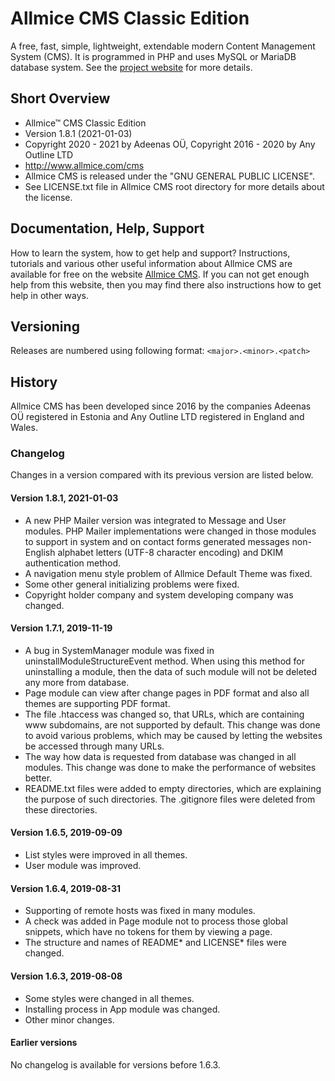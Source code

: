 # Allmice CMS Classic Edition

A free, fast, simple, lightweight, extendable modern Content Management System (CMS). It is programmed in PHP and uses MySQL or MariaDB database system. See the [project website](http://www.allmice.com/cms) for more details.


## Short Overview

 * Allmice™ CMS Classic Edition
 * Version 1.8.1 (2021-01-03)
 * Copyright 2020 - 2021 by Adeenas OÜ, Copyright 2016 - 2020 by Any Outline LTD
 * http://www.allmice.com/cms
 * Allmice CMS is released under the "GNU GENERAL PUBLIC LICENSE".
 * See LICENSE.txt file in Allmice CMS root directory for more details about the license.


## Documentation, Help, Support

How to learn the system, how to get help and support?
Instructions, tutorials and various other useful information about Allmice CMS are available for free on the website [Allmice CMS](http://www.allmice.com/cms). If you can not get enough help from this website, then you may find there also instructions how to get help in other ways.


## Versioning

Releases are numbered using following format:
`<major>.<minor>.<patch>`


## History

Allmice CMS has been developed since 2016 by the companies Adeenas OÜ registered in Estonia and Any Outline LTD registered in England and Wales.


### Changelog

Changes in a version compared with its previous version are listed below.


#### Version 1.8.1, 2021-01-03

* A new PHP Mailer version was integrated to Message and User modules. PHP Mailer implementations were changed in those modules to support in system and on contact forms generated messages non-English alphabet letters (UTF-8 character encoding) and DKIM authentication method.
* A navigation menu style problem of Allmice Default Theme was fixed.
* Some other general initializing problems were fixed.
* Copyright holder company and system developing company was changed.


#### Version 1.7.1, 2019-11-19

* A bug in SystemManager module was fixed in uninstallModuleStructureEvent method. When using this method for uninstalling a module, then the data of such module will not be deleted any more from database.
* Page module can view after change pages in PDF format and also all themes are supporting PDF format.
* The file .htaccess was changed so, that URLs, which are containing www subdomains, are not supported by default. This change was done to avoid various problems, which may be caused by letting the websites be accessed through many URLs.
* The way how data is requested from database was changed in all modules. This change was done to make the performance of websites better.
* README.txt files were added to empty directories, which are explaining the purpose of such directories. The .gitignore files were deleted from these directories.


#### Version 1.6.5, 2019-09-09

* List styles were improved in all themes.
* User module was improved.


#### Version 1.6.4, 2019-08-31

* Supporting of remote hosts was fixed in many modules.
* A check was added in Page module not to process those global snippets, which have no tokens for them by viewing a page.
* The structure and names of README* and LICENSE* files were changed.


#### Version 1.6.3, 2019-08-08

* Some styles were changed in all themes.
* Installing process in App module was changed.
* Other minor changes.


#### Earlier versions

No changelog is available for versions before 1.6.3.
